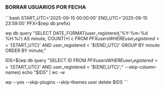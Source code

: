 ### BORRAR USUARIOS POR FECHA

´´´bash
START_UTC='2025-09-15 00:00:00'
END_UTC='2025-09-15 23:59:00'
PFX=$(wp db prefix)

<!-- 1 Ver el histograma por minuto (te ayuda a validar la ventana) -->
wp db query "SELECT DATE_FORMAT(user_registered,'%Y-%m-%d %H:%i') AS minute, COUNT(*) c
             FROM ${PFX}users
             WHERE user_registered >= '${START_UTC}' AND user_registered < '${END_UTC}'
             GROUP BY minute ORDER BY minute;" 
<!-- 2 Obtener los IDs y contarlos -->
IDS=$(wp db query "SELECT ID FROM ${PFX}users
                   WHERE user_registered >= '${START_UTC}' AND user_registered < '${END_UTC}';" --skip-column-names)
echo "$IDS" | wc -w

<!-- 3 Borrar SIN reasignar (seguro y rápido) -->
wp --yes --skip-plugins --skip-themes user delete $IDS
´´´